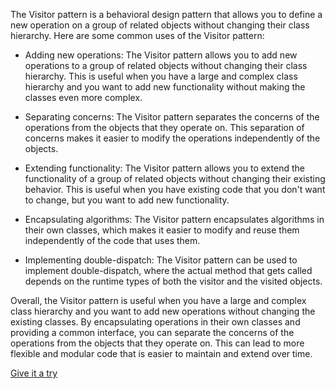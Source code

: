 The Visitor pattern is a behavioral design pattern that allows you to define a new operation on a group of related
objects without changing their class hierarchy. Here are some common uses of the Visitor pattern:

- Adding new operations: The Visitor pattern allows you to add new operations to a group of related objects without
  changing their class hierarchy. This is useful when you have a large and complex class hierarchy and you want to add
  new functionality without making the classes even more complex.


- Separating concerns: The Visitor pattern separates the concerns of the operations from the objects that they operate
  on. This separation of concerns makes it easier to modify the operations independently of the objects.


- Extending functionality: The Visitor pattern allows you to extend the functionality of a group of related objects
  without changing their existing behavior. This is useful when you have existing code that you don't want to change,
  but you want to add new functionality.


- Encapsulating algorithms: The Visitor pattern encapsulates algorithms in their own classes, which makes it easier to
  modify and reuse them independently of the code that uses them.


- Implementing double-dispatch: The Visitor pattern can be used to implement double-dispatch, where the actual method
  that gets called depends on the runtime types of both the visitor and the visited objects.

Overall, the Visitor pattern is useful when you have a large and complex class hierarchy and you want to add new
operations without changing the existing classes. By encapsulating operations in their own classes and providing a
common interface, you can separate the concerns of the operations from the objects that they operate on. This can lead
to more flexible and modular code that is easier to maintain and extend over time.

[Give it a try](./../../../../../../../test/java/io/barblin/patterns/behavioral/visitor/VisitorTest.java)